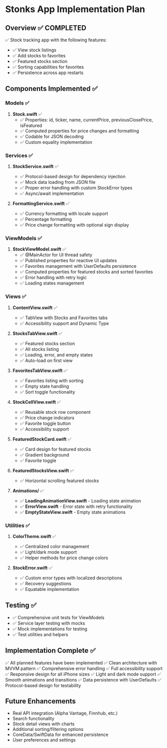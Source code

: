 # Stonks App Implementation Plan

## Overview ✅ COMPLETED
✅ Stock tracking app with the following features:
- ✅ View stock listings
- ✅ Add stocks to favorites  
- ✅ Featured stocks section
- ✅ Sorting capabilities for favorites
- ✅ Persistence across app restarts

## Components Implemented ✅

### Models ✅
1. **Stock.swift** ✅
   - ✅ Properties: id, ticker, name, currentPrice, previousClosePrice, isFeatured
   - ✅ Computed properties for price changes and formatting
   - ✅ Codable for JSON decoding
   - ✅ Custom equality implementation

### Services ✅
1. **StockService.swift** ✅
   - ✅ Protocol-based design for dependency injection
   - ✅ Mock data loading from JSON file
   - ✅ Proper error handling with custom StockError types
   - ✅ Async/await implementation

2. **FormattingService.swift** ✅
   - ✅ Currency formatting with locale support
   - ✅ Percentage formatting
   - ✅ Price change formatting with optional sign display

### ViewModels ✅
1. **StockViewModel.swift** ✅
   - ✅ @MainActor for UI thread safety
   - ✅ Published properties for reactive UI updates
   - ✅ Favorites management with UserDefaults persistence
   - ✅ Computed properties for featured stocks and sorted favorites
   - ✅ Error handling with retry logic
   - ✅ Loading states management

### Views ✅
1. **ContentView.swift** ✅
   - ✅ TabView with Stocks and Favorites tabs
   - ✅ Accessibility support and Dynamic Type

2. **StocksTabView.swift** ✅
   - ✅ Featured stocks section
   - ✅ All stocks listing
   - ✅ Loading, error, and empty states
   - ✅ Auto-load on first view

3. **FavoritesTabView.swift** ✅
   - ✅ Favorites listing with sorting
   - ✅ Empty state handling
   - ✅ Sort toggle functionality

4. **StockCellView.swift** ✅
   - ✅ Reusable stock row component
   - ✅ Price change indicators
   - ✅ Favorite toggle button
   - ✅ Accessibility support

5. **FeaturedStockCard.swift** ✅
   - ✅ Card design for featured stocks
   - ✅ Gradient background
   - ✅ Favorite toggle

6. **FeaturedStocksView.swift** ✅
   - ✅ Horizontal scrolling featured stocks

7. **Animations/** ✅
   - ✅ **LoadingAnimationView.swift** - Loading state animation
   - ✅ **ErrorView.swift** - Error state with retry functionality
   - ✅ **EmptyStateView.swift** - Empty state animations

### Utilities ✅
1. **ColorTheme.swift** ✅
   - ✅ Centralized color management
   - ✅ Light/dark mode support
   - ✅ Helper methods for price change colors

2. **StockError.swift** ✅
   - ✅ Custom error types with localized descriptions
   - ✅ Recovery suggestions
   - ✅ Equatable implementation

## Testing ✅
- ✅ Comprehensive unit tests for ViewModels
- ✅ Service layer testing with mocks
- ✅ Mock implementations for testing
- ✅ Test utilities and helpers

## Implementation Complete ✅
✅ All planned features have been implemented
✅ Clean architecture with MVVM pattern
✅ Comprehensive error handling
✅ Full accessibility support
✅ Responsive design for all iPhone sizes
✅ Light and dark mode support
✅ Smooth animations and transitions
✅ Data persistence with UserDefaults
✅ Protocol-based design for testability

## Future Enhancements
- Real API integration (Alpha Vantage, Finnhub, etc.)
- Search functionality
- Stock detail views with charts
- Additional sorting/filtering options
- CoreData/SwiftData for enhanced persistence
- User preferences and settings
